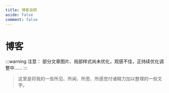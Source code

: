 ```yaml
---
title: 博客说明
aside: false
comment: false
---
```


<script setup>
import BlogArchives from '../../.vitepress/theme/components/BlogArchives.vue';
</script>

# 博客

:::warning 注意：
部分文章图片、局部样式尚未优化，观感不佳，正持续优化调整中……
:::

> 这里是将我的一些所见、所闻、所思、所感觉付诸精力加以整理的一些文字。

<BlogArchives />